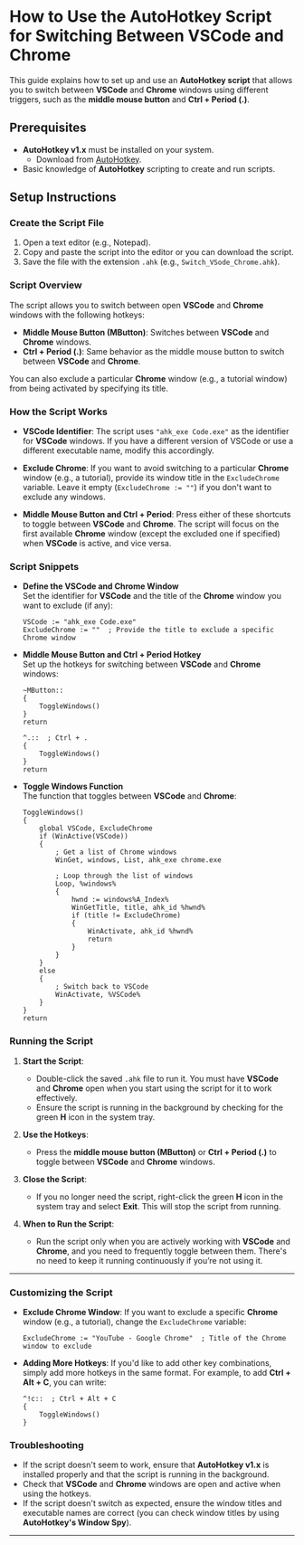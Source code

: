 # **How to Use the AutoHotkey Script for Switching Between VSCode and Chrome**

This guide explains how to set up and use an **AutoHotkey script** that allows you to switch between **VSCode** and **Chrome** windows using different triggers, such as the **middle mouse button** and **Ctrl + Period (.)**.

## **Prerequisites**

- **AutoHotkey v1.x** must be installed on your system.
  - Download from [AutoHotkey](https://www.autohotkey.com/).
- Basic knowledge of **AutoHotkey** scripting to create and run scripts.

## **Setup Instructions**

###  **Create the Script File**

1. Open a text editor (e.g., Notepad).
2. Copy and paste the script into the editor or you can download the script.
3. Save the file with the extension `.ahk` (e.g., `Switch_VSode_Chrome.ahk`).

###  **Script Overview**

The script allows you to switch between open **VSCode** and **Chrome** windows with the following hotkeys:
- **Middle Mouse Button (MButton)**: Switches between **VSCode** and **Chrome** windows.
- **Ctrl + Period (.)**: Same behavior as the middle mouse button to switch between **VSCode** and **Chrome**.

You can also exclude a particular **Chrome** window (e.g., a tutorial window) from being activated by specifying its title.

###  **How the Script Works**

- **VSCode Identifier**: The script uses `"ahk_exe Code.exe"` as the identifier for **VSCode** windows. If you have a different version of VSCode or use a different executable name, modify this accordingly.
  
- **Exclude Chrome**: If you want to avoid switching to a particular **Chrome** window (e.g., a tutorial), provide its window title in the `ExcludeChrome` variable. Leave it empty (`ExcludeChrome := ""`) if you don't want to exclude any windows.

- **Middle Mouse Button and Ctrl + Period**: Press either of these shortcuts to toggle between **VSCode** and **Chrome**. The script will focus on the first available **Chrome** window (except the excluded one if specified) when **VSCode** is active, and vice versa.

###  **Script Snippets**

- **Define the VSCode and Chrome Window**  
  Set the identifier for **VSCode** and the title of the **Chrome** window you want to exclude (if any):

  ```ahk
  VSCode := "ahk_exe Code.exe"
  ExcludeChrome := ""  ; Provide the title to exclude a specific Chrome window
  ```

- **Middle Mouse Button and Ctrl + Period Hotkey**  
  Set up the hotkeys for switching between **VSCode** and **Chrome** windows:

  ```ahk
  ~MButton::
  {
      ToggleWindows()
  }
  return

  ^.::  ; Ctrl + .
  {
      ToggleWindows()
  }
  return
  ```

- **Toggle Windows Function**  
  The function that toggles between **VSCode** and **Chrome**:

  ```ahk
  ToggleWindows()
  {
      global VSCode, ExcludeChrome
      if (WinActive(VSCode))
      {
          ; Get a list of Chrome windows
          WinGet, windows, List, ahk_exe chrome.exe

          ; Loop through the list of windows
          Loop, %windows%
          {
              hwnd := windows%A_Index%
              WinGetTitle, title, ahk_id %hwnd%
              if (title != ExcludeChrome)
              {
                  WinActivate, ahk_id %hwnd%
                  return
              }
          }
      }
      else
      {
          ; Switch back to VSCode
          WinActivate, %VSCode%
      }
  }
  return
  ```

### **Running the Script**

1. **Start the Script**:
   - Double-click the saved `.ahk` file to run it. You must have **VSCode** and **Chrome** open when you start using the script for it to work effectively.
   - Ensure the script is running in the background by checking for the green **H** icon in the system tray.

2. **Use the Hotkeys**:
   - Press the **middle mouse button (MButton)** or **Ctrl + Period (.)** to toggle between **VSCode** and **Chrome** windows.

3. **Close the Script**:
   - If you no longer need the script, right-click the green **H** icon in the system tray and select **Exit**. This will stop the script from running.

4. **When to Run the Script**:
   - Run the script only when you are actively working with **VSCode** and **Chrome**, and you need to frequently toggle between them. There's no need to keep it running continuously if you’re not using it.

---

###  **Customizing the Script**

- **Exclude Chrome Window**: If you want to exclude a specific **Chrome** window (e.g., a tutorial), change the `ExcludeChrome` variable:

  ```ahk
  ExcludeChrome := "YouTube - Google Chrome"  ; Title of the Chrome window to exclude
  ```

- **Adding More Hotkeys**: If you'd like to add other key combinations, simply add more hotkeys in the same format. For example, to add **Ctrl + Alt + C**, you can write:

  ```ahk
  ^!c::  ; Ctrl + Alt + C
  {
      ToggleWindows()
  }
  ```

###  **Troubleshooting**

- If the script doesn't seem to work, ensure that **AutoHotkey v1.x** is installed properly and that the script is running in the background.
- Check that **VSCode** and **Chrome** windows are open and active when using the hotkeys.
- If the script doesn't switch as expected, ensure the window titles and executable names are correct (you can check window titles by using **AutoHotkey's Window Spy**).

---
